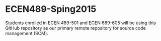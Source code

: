 # ECEN489-Sping2015

Students enrolled in ECEN 489-501 and ECEN 689-605 will be using this GitHub repository as our primary remote repository for source code management (SCM).
